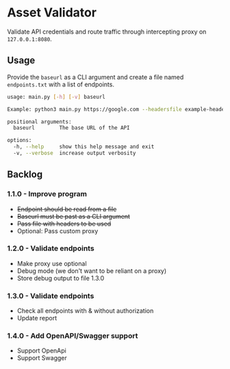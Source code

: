 # Asset Validator
Validate API credentials and route traffic through intercepting proxy on `127.0.0.1:8080`.

## Usage

Provide the `baseurl` as a CLI argument and create a file named `endpoints.txt` with a list of endpoints.


```bash
usage: main.py [-h] [-v] baseurl

Example: python3 main.py https://google.com --headersfile example-headers.json

positional arguments:
  baseurl        The base URL of the API

options:
  -h, --help     show this help message and exit
  -v, --verbose  increase output verbosity
```

## Backlog
### 1.1.0 - Improve program
 - ~~Endpoint should be read from a file~~
 - ~~Baseurl must be past as a CLI argument~~
 - ~~Pass file with headers to be used~~
 - Optional: Pass custom proxy
### 1.2.0 - Validate endpoints
 - Make proxy use optional
 - Debug mode (we don't want to be reliant on a proxy)
 - Store debug output to file 1.3.0
### 1.3.0 - Validate endpoints
 - Check all endpoints with & without authorization
 - Update report
### 1.4.0 - Add OpenAPI/Swagger support
 - Support OpenApi
 - Support Swagger
